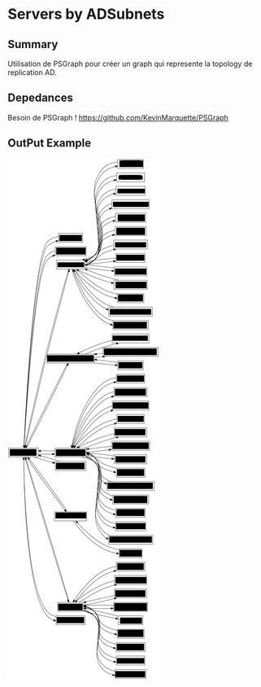 # Servers by ADSubnets

## Summary

Utilisation de PSGraph pour créer un graph qui represente la topology de replication AD.

## Depedances
Besoin de PSGraph !
https://github.com/KevinMarquette/PSGraph

## OutPut Example
![OutPut](/topologyXX.png)